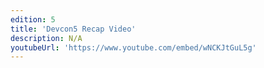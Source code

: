 ```yaml
---
edition: 5
title: 'Devcon5 Recap Video'
description: N/A
youtubeUrl: 'https://www.youtube.com/embed/wNCKJtGuL5g'
---
```

